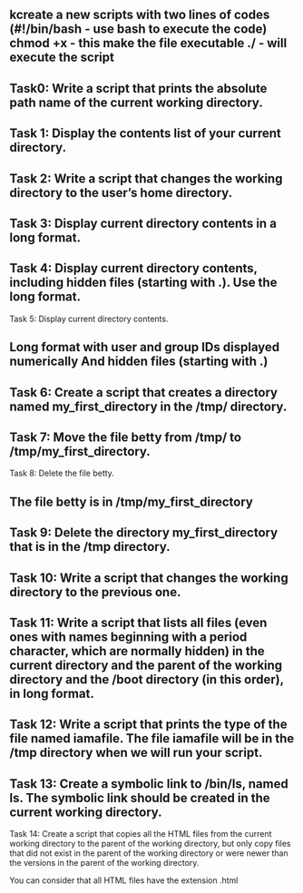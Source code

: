 kcreate a new scripts with two lines of codes (#!/bin/bash - use bash to execute the code) chmod +x - this make the file executable ./ - will execute the script
---------------------------------------------------------------------------------------------------------------------------------------------------------------
Task0: Write a script that prints the absolute path name of the current working directory.
-----------------------------------------------------------------------------------------------------------------------
Task 1: Display the contents list of your current directory.
--------------------------------------------------------------------------------------------------------------------------------------------------------------
Task 2: Write a script that changes the working directory to the user’s home directory.
-------------------------------------------------------------------------------------------------------------------------------------------------------------
Task 3: Display current directory contents in a long format.
-----------------------------------------------------------------------------------------------------------------------------------------------------------
Task 4: Display current directory contents, including hidden files (starting with .). Use the long format.
----------------------------------------------------------------------------------------------------------------------------------------------------------
Task 5: Display current directory contents.

Long format with user and group IDs displayed numerically And hidden files (starting with .)
----------------------------------------------------------------------------------------------------------------------------------------------------------
Task 6: Create a script that creates a directory named my_first_directory in the /tmp/ directory.
---------------------------------------------------------------------------------------------------------------------------------------------------------
Task 7: Move the file betty from /tmp/ to /tmp/my_first_directory.
---------------------------------------------------------------------------------------------------------------------------------------------------------
Task 8: Delete the file betty.

The file betty is in /tmp/my_first_directory
----------------------------------------------------------------------------------------------------------------------------------------------------------
Task 9: Delete the directory my_first_directory that is in the /tmp directory.
-------------------------------------------------------------------------------------------------------------------------------------------------------
Task 10: Write a script that changes the working directory to the previous one.
--------------------------------------------------------------------------------------------------------------------------------------------------------
Task 11: Write a script that lists all files (even ones with names beginning with a period character, which are normally hidden) in the current directory and the parent of the working directory and the /boot directory (in this order), in long format.
---------------------------------------------------------------------------------------------------------------------------------------------------------------------------------------------------------------------------------------------------------
Task 12: Write a script that prints the type of the file named iamafile. The file iamafile will be in the /tmp directory when we will run your script.
-----------------------------------------------------------------------------------------------------------------------------------------------------------
Task 13: Create a symbolic link to /bin/ls, named ls. The symbolic link should be created in the current working directory.
-------------------------------------------------------------------------------------------------------------------------------
Task 14: Create a script that copies all the HTML files from the current working directory to the parent of the working directory, but only copy files that did not exist in the parent of the working directory or were newer than the versions in the parent of the working directory.

You can consider that all HTML files have the extension .html